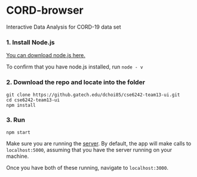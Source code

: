 # CORD-browser
Interactive Data Analysis for CORD-19 data set

### 1. Install Node.js

[You can download node.js here.](https://nodejs.org/en/)

To confirm that you have node.js installed, run `node - v`

### 2. Download the repo and locate into the folder
```
git clone https://github.gatech.edu/dchoi85/cse6242-team13-ui.git
cd cse6242-team13-ui
npm install 
```

### 3. Run

```
npm start
```

Make sure you are running the [server](https://github.gatech.edu/dchoi85/cse6242-team13-server). By default, the app will make calls to `localhost:5000`, assuming that you have the server running on your machine.

Once you have both of these running, navigate to `localhost:3000`.
